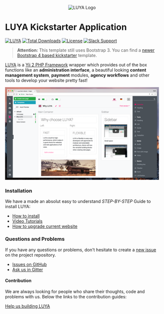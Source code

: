 <p align="center">
  <img src="https://raw.githubusercontent.com/luyadev/luya/master/docs/logo/luya-logo-0.2x.png" alt="LUYA Logo"/>
</p>

# LUYA Kickstarter Application

[![LUYA](https://img.shields.io/badge/Powered%20by-LUYA-brightgreen.svg)](https://luya.io)
[![Total Downloads](https://poser.pugx.org/luyadev/luya-kickstarter/downloads)](https://packagist.org/packages/luyadev/luya-kickstarter)
[![License](https://poser.pugx.org/luyadev/luya-kickstarter/license)](https://packagist.org/packages/luyadev/luya-kickstarter)
[![Slack Support](https://img.shields.io/badge/Slack-luyadev-yellowgreen.svg)](https://slack.luya.io/)

> **Attention:** This template still uses Bootstrap 3. You can find a [newer Bootstrap 4 based kickstarter](https://github.com/luyadev/luya-kickstarter-bootstrap4) template.

[LUYA](https://github.com/luyadev/luya) is a [Yii 2 PHP Framework](https://github.com/yiisoft/yii2) wrapper which provides out of the box functions like an **administration interface**, a beautiful looking **content management system**, **payment** modules, **agency workflows** and other tools to develop your website pretty fast!

![LUYA RC4 Admin](https://raw.githubusercontent.com/luyadev/luya/master/docs/guide/img/luya-rc4.png)

### Installation

We have a made an absolut easy to understand *STEP-BY-STEP* Guide to install LUYA:

+ [How to install](https://luya.io/guide/install)
+ [Video Tutorials](https://luya.io/videos)
+ [How to upgrade current website](https://luya.io/guide/install-upgrade)

### Questions and Problems

If you have any questions or problems, don't hesitate to create a [new issue](https://github.com/luyadev/luya/issues/new) on the project repository.

+ [Issues on GitHub](https://github.com/luyadev/luya/issues)
+ [Ask us in Gitter](https://gitter.im/luyadev/luya)

#### Contribution

We are always looking for people who share their thoughts, code and problems with us. Below the links to the contribution guides:

[Help us building LUYA](https://luya.io/guide/luya-collaboration)
